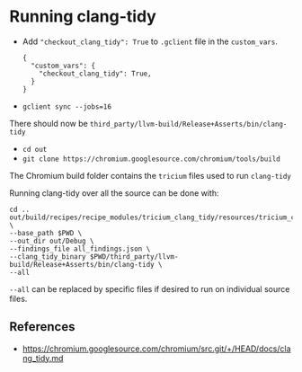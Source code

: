 # Running clang-tidy

* Add `"checkout_clang_tidy": True` to `.gclient` file in the `custom_vars`.
  ```
  {
    "custom_vars": {
      "checkout_clang_tidy": True,
    }
  }
  ```
* `gclient sync --jobs=16`

There should now be `third_party/llvm-build/Release+Asserts/bin/clang-tidy`

* `cd out`
* `git clone https://chromium.googlesource.com/chromium/tools/build`

The Chromium build folder contains the `tricium` files used to run `clang-tidy`

Running clang-tidy over all the source can be done with:

```
cd ..
out/build/recipes/recipe_modules/tricium_clang_tidy/resources/tricium_clang_tidy_script.py \
--base_path $PWD \
--out_dir out/Debug \
--findings_file all_findings.json \
--clang_tidy_binary $PWD/third_party/llvm-build/Release+Asserts/bin/clang-tidy \
--all
```

`--all` can be replaced by specific files if desired to run on individual source
files.


## References
* https://chromium.googlesource.com/chromium/src.git/+/HEAD/docs/clang_tidy.md
